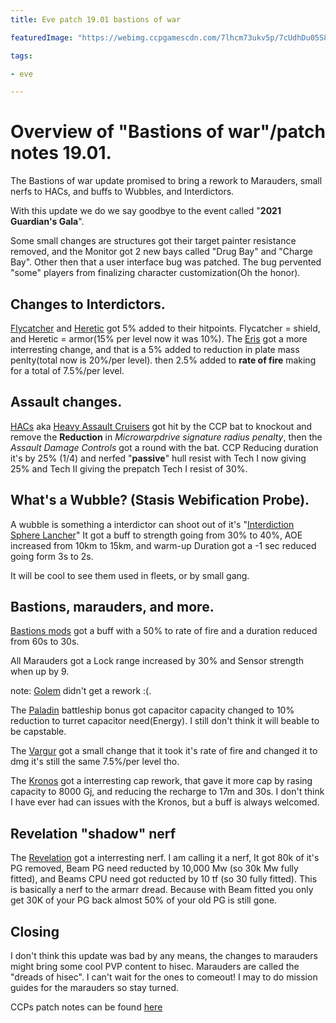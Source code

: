 ```yaml
---
title: Eve patch 19.01 bastions of war

featuredImage: "https://webimg.ccpgamescdn.com/7lhcm73ukv5p/7cUdhDu05S8hxgykP4e8KR/5c34ade527c5b292e7e2db63e2d7991c/PatchNotes_1901.jpg_w=900&fm=jpg&fl=progressive"

tags: 

- eve

---
```

# Overview of "Bastions of war"/patch notes 19.01.

The Bastions of war update promised to bring a rework to Marauders, small nerfs to HACs, and buffs to Wubbles, and Interdictors.

With this update we do we say goodbye to the event called "**2021 Guardian's Gala**".

Some small changes are structures got their target painter resistance removed, and the Monitor got 2 new bays called "Drug Bay" and "Charge Bay". Other then that a user interface bug was patched. The bug pervented "some" players from finalizing character customization(Oh the honor). 

## Changes to Interdictors.

[Flycatcher] and [Heretic] got 5% added to their hitpoints. Flycatcher = shield, and Heretic = armor(15% per level now it was 10%). The [Eris] got a more interresting change, and that is a 5% added to reduction in plate mass penlty(total now is 20%/per level). then 2.5% added to **rate of fire** making for a total of 7.5%/per level. 

[Flycatcher]: https://wiki.eveuniversity.org/Flycatcher
[Heretic]: https://wiki.eveuniversity.org/Heretic
[Eris]: https://wiki.eveuniversity.org/Eris

## Assault changes.
[HACs] aka [Heavy Assault Cruisers] got hit by the CCP bat to knockout and remove the **Reduction** in _Microwarpdrive signature radius penalty_, then the _Assault Damage Controls_ got a round with the bat. CCP Reducing duration it's by 25% (1/4) and nerfed "**passive**" hull resist with Tech I now giving 25% and Tech II giving the prepatch Tech I resist of 30%. 

[HACs]: https://wiki.eveuniversity.org/Cruisers#Heavy_Assault_Cruisers
[Heavy Assault Cruisers]: https://wiki.eveuniversity.org/Cruisers#Heavy_Assault_Cruisers

## What's a Wubble? (Stasis Webification Probe).

A wubble is something a interdictor can shoot out of it's "[Interdiction Sphere Lancher]" It got a buff to strength going from 30% to 40%, AOE increased from 10km to 15km, and warm-up Duration got a -1 sec reduced going form 3s to 2s.

It will be cool to see them used in fleets, or by small gang. 

[Interdiction Sphere Lancher]: https://wiki.eveuniversity.org/Interdiction_101#Interdictors

## Bastions, marauders, and more. 

[Bastions mods] got a buff with a 50% to rate of fire and a duration reduced from 60s to 30s.

All Marauders got a Lock range increased by 30% and Sensor strength when up by 9.

note: [Golem] didn't get a rework :(.

The [Paladin] battleship bonus got capacitor capacity changed to 10% reduction to turret capacitor need(Energy). I still don't think it will beable to be capstable. 

The [Vargur] got a small change that it took it's rate of fire and changed it to dmg it's still the same 7.5%/per level tho.

The [Kronos] got a interresting cap rework, that gave it more cap by rasing capacity to 8000 Gj, and reducing the recharge to 17m and 30s. I don't think I have ever had can issues with the Kronos, but a buff is always welcomed. 


## Revelation "shadow" nerf

The [Revelation] got a interresting nerf. I am calling it a nerf, It got 80k of it's PG removed, Beam PG need reducted by 10,000 Mw (so 30k Mw fully fitted), and Beams CPU need got reducted by 10 tf (so 30 fully fitted). This is basically a nerf to the armarr dread. Because with Beam fitted you only get 30K of your PG back almost 50% of your old PG is still gone. 

[Bastions mods]: https://wiki.eveuniversity.org/Bastion_Module
[Golem]: https://wiki.eveuniversity.org/Golem
[Paladin]: https://wiki.eveuniversity.org/Paladin
[Vargur]: https://wiki.eveuniversity.org/Vargur
[Kronos]: https://wiki.eveuniversity.org/Kronos
[Revelation]: https://wiki.eveuniversity.org/Revelation


## Closing 

I don't think this update was bad by any means, the changes to marauders might bring some cool PVP content to hisec. Marauders are called the "dreads of hisec". I can't wait for the ones to comeout! I may to do mission guides for the marauders so stay turned.

CCPs patch notes can be found [here]

[here]: https://www.eveonline.com/article/qo7pm1/patch-notes-version-19-01#2021-02-25.1
